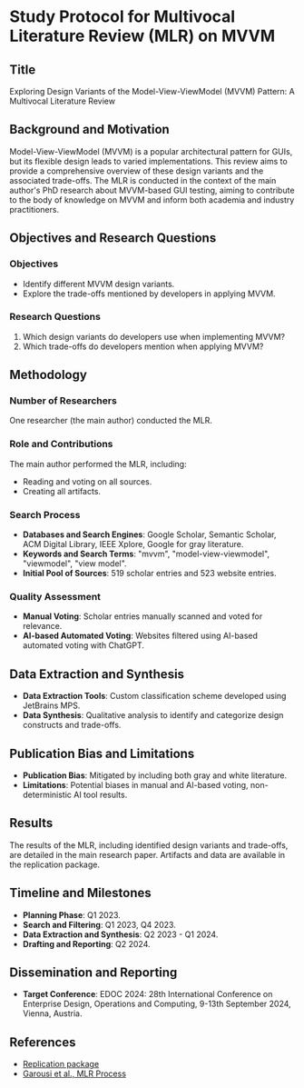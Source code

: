# Study Protocol for Multivocal Literature Review (MLR) on MVVM

## Title
Exploring Design Variants of the Model-View-ViewModel (MVVM) Pattern: A Multivocal Literature Review

## Background and Motivation

Model-View-ViewModel (MVVM) is a popular architectural pattern for GUIs, but its flexible design leads to varied implementations.
This review aims to provide a comprehensive overview of these design variants and the associated trade-offs.
The MLR is conducted in the context of the main author's PhD research about MVVM-based GUI testing, aiming to contribute to the body of knowledge on MVVM and inform both academia and industry practitioners.

## Objectives and Research Questions

### Objectives
- Identify different MVVM design variants.
- Explore the trade-offs mentioned by developers in applying MVVM.

### Research Questions
1. Which design variants do developers use when implementing MVVM?
2. Which trade-offs do developers mention when applying MVVM?

## Methodology

### Number of Researchers
One researcher (the main author) conducted the MLR.

### Role and Contributions
The main author performed the MLR, including:
- Reading and voting on all sources.
- Creating all artifacts.

### Search Process
- **Databases and Search Engines**: Google Scholar, Semantic Scholar, ACM Digital Library, IEEE Xplore, Google for gray literature.
- **Keywords and Search Terms**: "mvvm", "model-view-viewmodel", "viewmodel", "view model".
- **Initial Pool of Sources**: 519 scholar entries and 523 website entries.

### Quality Assessment
- **Manual Voting**: Scholar entries manually scanned and voted for relevance.
- **AI-based Automated Voting**: Websites filtered using AI-based automated voting with ChatGPT.

## Data Extraction and Synthesis
- **Data Extraction Tools**: Custom classification scheme developed using JetBrains MPS.
- **Data Synthesis**: Qualitative analysis to identify and categorize design constructs and trade-offs.

## Publication Bias and Limitations
- **Publication Bias**: Mitigated by including both gray and white literature.
- **Limitations**: Potential biases in manual and AI-based voting, non-deterministic AI tool results.

## Results
The results of the MLR, including identified design variants and trade-offs, are detailed in the main research paper.
Artifacts and data are available in the replication package.

## Timeline and Milestones
- **Planning Phase**: Q1 2023.
- **Search and Filtering**: Q1 2023, Q4 2023.
- **Data Extraction and Synthesis**: Q2 2023 - Q1 2024.
- **Drafting and Reporting**: Q2 2024.

## Dissemination and Reporting
- **Target Conference**: EDOC 2024: 28th International Conference on Enterprise Design, Operations and Computing, 9-13th September 2024, Vienna, Austria.

## References
- [Replication package](https://figshare.com/s/8ffb912f03092663dd40)
- [Garousi et al., MLR Process](https://doi.org/10.1007/978-1-4302-3501-9)
